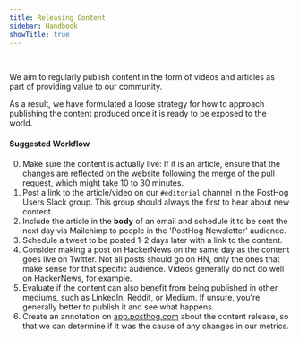```yaml
---
title: Releasing Content
sidebar: Handbook
showTitle: true
---
```


<br />

We aim to regularly publish content in the form of videos and articles as part of providing value to our community. 

As a result, we have formulated a loose strategy for how to approach publishing the content produced once it is ready to be exposed to the world.

#### Suggested Workflow

0. Make sure the content is actually live: If it is an article, ensure that the changes are reflected on the website following the merge of the pull request, which might take 10 to 30 minutes.
1. Post a link to the article/video on our `#editorial` channel in the PostHog Users Slack group. This group should always the first to hear about new content.
2. Include the article in the **body** of an email and schedule it to be sent the next day via Mailchimp to people in the 'PostHog Newsletter' audience. 
3. Schedule a tweet to be posted 1-2 days later with a link to the content.
4. Consider making a post on HackerNews on the same day as the content goes live on Twitter. Not all posts should go on HN, only the ones that make sense for that specific audience. Videos generally do not do well on HackerNews, for example.
5. Evaluate if the content can also benefit from being published in other mediums, such as LinkedIn, Reddit, or Medium. If unsure, you're generally better to publish it and see what happens.
6. Create an annotation on [app.posthog.com](https://app.posthog.com) about the content release, so that we can determine if it was the cause of any changes in our metrics.

